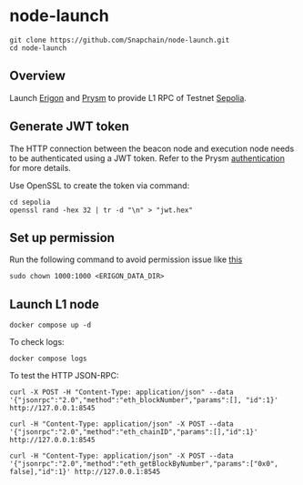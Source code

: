 # node-launch

```
git clone https://github.com/Snapchain/node-launch.git
cd node-launch
```

## Overview

Launch [Erigon](https://github.com/ledgerwatch/erigon) and [Prysm](https://github.com/prysmaticlabs/prysm) to provide L1 RPC of Testnet [Sepolia](https://sepolia.etherscan.io/).

## Generate JWT token

The HTTP connection between the beacon node and execution node needs to be authenticated using a JWT token. Refer to the Prysm [authentication](https://docs.prylabs.network/docs/execution-node/authentication) for more details.

Use OpenSSL to create the token via command:

```
cd sepolia
openssl rand -hex 32 | tr -d "\n" > "jwt.hex"
```

## Set up permission

Run the following command to avoid permission issue like [this](https://github.com/ledgerwatch/erigon/issues/3950)
```
sudo chown 1000:1000 <ERIGON_DATA_DIR>
```

## Launch L1 node

```
docker compose up -d
```

To check logs:

```
docker compose logs
```

To test the HTTP JSON-RPC:

```
curl -X POST -H "Content-Type: application/json" --data '{"jsonrpc":"2.0","method":"eth_blockNumber","params":[], "id":1}' http://127.0.0.1:8545
```

```
curl -H "Content-Type: application/json" -X POST --data '{"jsonrpc":"2.0","method":"eth_chainID","params":[],"id":1}' http://127.0.0.1:8545
```

```
curl -H "Content-Type: application/json" -X POST --data '{"jsonrpc":"2.0","method":"eth_getBlockByNumber","params":["0x0", false],"id":1}' http://127.0.0.1:8545
```